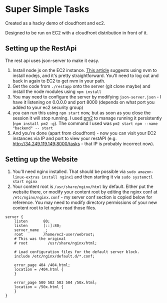 # Super Simple Tasks

Created as a hacky demo of cloudfront and ec2.

Designed to be run on EC2 with a cloudfront distribution in front of it.

## Setting up the RestApi

The rest api uses json-server to make it easy.

1. Install node js on the EC2 instance. [This article](https://docs.aws.amazon.com/sdk-for-javascript/v2/developer-guide/setting-up-node-on-ec2-instance.html) suggests using nvm to install nodejs, and it's pretty straightforward. You'll need to log out and back in again to EC2 to get nvm in your path.
2. Get the code from `./restapp` onto the server (git clone maybe) and install the node modules using `npm install`
3. You may need to configure the server by modifying `json-server.json` - I have it listening on 0.0.0.0 and port 8000 (depends on what port you added to your ec2 security group)
4. you can run this using `npm start` now, but as soon as you close the session it will stop running. I used [pm2](https://pm2.keymetrics.io/)  to manage running it persistently (`npm install pm2 -g`). The command I used was `pm2 start npm --name "backend" -- start`
5. And you're done (apart from cloudfront) - now you can visit your EC2 instances via IP and port to view your restAPI (e.g. http://34.249.119.149:8000/tasks - that IP is probably incorrect now).

## Setting up the Website

1. You'll need nginx installed. That should be possible via `sudo amazon-linux-extras install nginx1` and then starting it via `sudo systemctl start nginx`
2. Your content root is `/usr/share/nginx/html` by default. Either put the website there, or modify your content root by editing the nginx conf at `/etc/nginx/nginx.conf` - my server conf section is copied below for reference. You may need to modify directory permissions of your new content root to let nginx read those files.


```
server {
    listen       80;
    listen       [::]:80;
    server_name  _;
    root         /home/ec2-user/webroot;
    # This was the original
    # root         /usr/share/nginx/html;

    # Load configuration files for the default server block.
    include /etc/nginx/default.d/*.conf;

    error_page 404 /404.html;
    location = /404.html {
    }

    error_page 500 502 503 504 /50x.html;
    location = /50x.html {
    }
}
```
